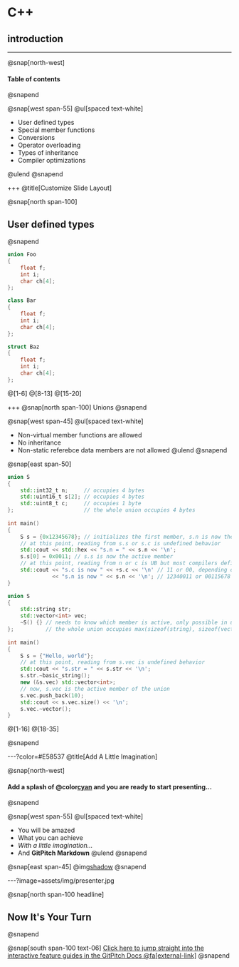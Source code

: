 # C++
## introduction

---

@snap[north-west]
#### Table of contents
@snapend

@snap[west span-55]
@ul[spaced text-white]

- User defined types
- Special member functions
- Conversions
- Operator overloading
- Types of inheritance
- Compiler optimizations

@ulend
@snapend

+++
@title[Customize Slide Layout]

@snap[north span-100]
## User defined types
@snapend


```cpp
union Foo
{
	float f;
	int i;
	char ch[4];
};

class Bar 
{
	float f;
	int i;
	char ch[4];
};

struct Baz
{
	float f;
	int i;
	char ch[4];
};
```
@[1-6]
@[8-13]
@[15-20]

+++
@snap[north span-100]
Unions
@snapend

@snap[west span-45]
@ul[spaced text-white]
- Non-virtual member functions are allowed
- No inheritance
- Non-static referebce data members are not allowed
@ulend
@snapend

@snap[east span-50]
```cpp
union S
{
    std::int32_t n;     // occupies 4 bytes
    std::uint16_t s[2]; // occupies 4 bytes
    std::uint8_t c;     // occupies 1 byte
};                      // the whole union occupies 4 bytes
 
int main()
{
    S s = {0x12345678}; // initializes the first member, s.n is now the active member
    // at this point, reading from s.s or s.c is undefined behavior
    std::cout << std::hex << "s.n = " << s.n << '\n';
    s.s[0] = 0x0011; // s.s is now the active member
    // at this point, reading from n or c is UB but most compilers define it
    std::cout << "s.c is now " << +s.c << '\n' // 11 or 00, depending on platform
              << "s.n is now " << s.n << '\n'; // 12340011 or 00115678
}

union S
{
    std::string str;
    std::vector<int> vec;
    ~S() {} // needs to know which member is active, only possible in union-like class 
};          // the whole union occupies max(sizeof(string), sizeof(vector<int>))
 
int main()
{
    S s = {"Hello, world"};
    // at this point, reading from s.vec is undefined behavior
    std::cout << "s.str = " << s.str << '\n';
    s.str.~basic_string();
    new (&s.vec) std::vector<int>;
    // now, s.vec is the active member of the union
    s.vec.push_back(10);
    std::cout << s.vec.size() << '\n';
    s.vec.~vector();
}
```
@[1-16]
@[18-35]

@snapend

---?color=#E58537 
@title[Add A Little Imagination]

@snap[north-west]
#### Add a splash of @color[cyan](**color**) and you are ready to start presenting...
@snapend

@snap[west span-55]
@ul[spaced text-white]
- You will be amazed
- What you can achieve
- *With a little imagination...*
- And **GitPitch Markdown**
@ulend
@snapend

@snap[east span-45]
@img[shadow](assets/img/conference.png)
@snapend

---?image=assets/img/presenter.jpg

@snap[north span-100 headline]
## Now It's Your Turn
@snapend

@snap[south span-100 text-06]
[Click here to jump straight into the interactive feature guides in the GitPitch Docs @fa[external-link]](https://gitpitch.com/docs/getting-started/tutorial/)
@snapend
